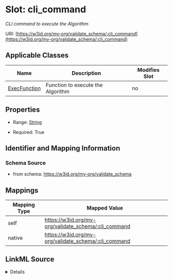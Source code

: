 

# Slot: cli_command


_CLI command to execute the Algorithm_





URI: [https://w3id.org/my-org/validate_schema/:cli_command](https://w3id.org/my-org/validate_schema/:cli_command)



<!-- no inheritance hierarchy -->





## Applicable Classes

| Name | Description | Modifies Slot |
| --- | --- | --- |
| [ExecFunction](ExecFunction.md) | Function to execute the Algorithm |  no  |







## Properties

* Range: [String](String.md)

* Required: True





## Identifier and Mapping Information







### Schema Source


* from schema: https://w3id.org/my-org/validate_schema




## Mappings

| Mapping Type | Mapped Value |
| ---  | ---  |
| self | https://w3id.org/my-org/validate_schema/:cli_command |
| native | https://w3id.org/my-org/validate_schema/:cli_command |




## LinkML Source

<details>
```yaml
name: cli_command
description: CLI command to execute the Algorithm
from_schema: https://w3id.org/my-org/validate_schema
rank: 1000
alias: cli_command
domain_of:
- ExecFunction
range: string
required: true

```
</details>